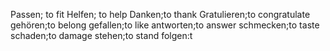 Passen; to fit
Helfen; to help
Danken;to thank
Gratulieren;to congratulate
gehören;to belong
gefallen;to like
antworten;to answer
schmecken;to taste
schaden;to damage
stehen;to stand
folgen:t

